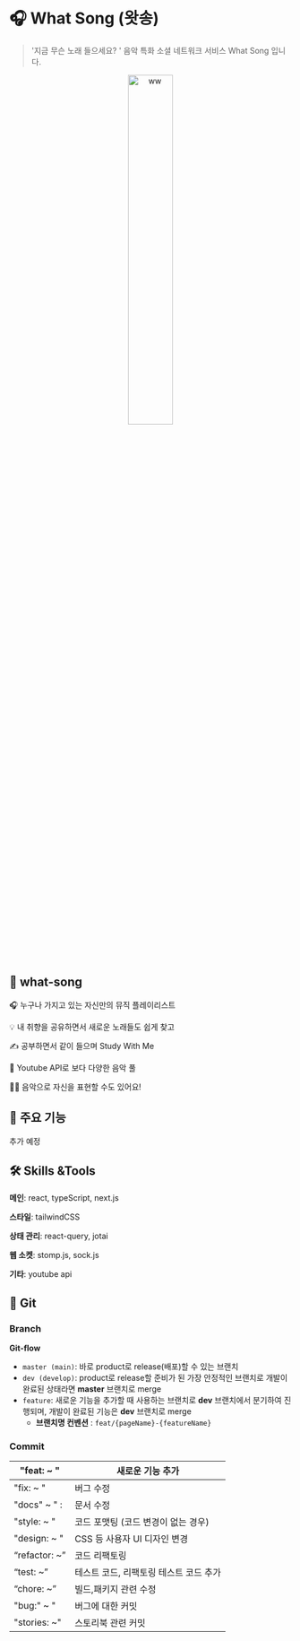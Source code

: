 # 🎧 What Song (왓송)
> '지금 무슨 노래 들으세요? '
> 음악 특화 소셜 네트워크 서비스 What Song 입니다.

<div  align="center">
  <img width="40%" alt="ww" src="https://github.com/DY-WhatSong/FE-What_Song/assets/65716445/f6ddf0c1-bf50-4749-a27f-90fd57ce7fab">
</div>
</br>


## **🥳 what-song**


🎧 누구나 가지고 있는 자신만의 뮤직 플레이리스트 

💡 내 취향을 공유하면서 새로운 노래들도 쉽게 찾고

✍️ 공부하면서 같이 들으며 Study With Me 

🔎 Youtube API로 보다 다양한 음악 풀 

🙆‍♀️ 음악으로 자신을 표현할 수도 있어요!



## **🤩 주요 기능**

 추가 예정

## **🛠️ Skills &Tools**

**메인**: react, typeScript, next.js

**스타일**: tailwindCSS

**상태 관리**: react-query, jotai

**웹 소켓**: stomp.js, sock.js

**기타**: youtube api

## **🌱 Git**

### Branch
**Git-flow**
- `master (main)`: 바로 product로 release(배포)할 수 있는 브랜치
- `dev (develop)`: product로 release할 준비가 된 가장 안정적인 브랜치로 개발이 완료된 상태라면 **master** 브랜치로 merge
- `feature`: 새로운 기능을 추가할 때 사용하는 브랜치로 **dev** 브랜치에서 분기하여 진행되며, 개발이 완료된 기능은 **dev** 브랜치로 merge
  - **브랜치명 컨벤션** : `feat/{pageName}-{featureName}`

### Commit

| "feat: ~ " | 새로운 기능 추가 |
| --- | --- |
| "fix: ~ " | 버그 수정 |
| "docs" ~ " : | 문서 수정 |
| "style: ~ " | 코드 포맷팅 (코드 변경이 없는 경우) |
| "design: ~ " | CSS 등 사용자 UI 디자인 변경 |
| “refactor: ~” | 코드 리팩토링 |
| “test: ~” | 테스트 코드, 리팩토링 테스트 코드 추가 |
| “chore: ~” | 빌드,패키지 관련 수정 |
| "bug:" ~ "  | 버그에 대한 커밋 |
| "stories: ~" | 스토리북 관련 커밋 |